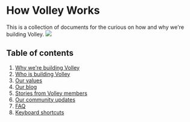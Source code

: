 How Volley Works
===

This is a collection of documents for the curious on how and why we're building Volley. 
![](http://i.imgur.com/5n1PlZm.gif?1)

Table of contents
---
1. [Why we're building Volley](https://github.com/VolleyIndustries/readme/blob/master/mission.md)
2. [Who is building Volley](https://github.com/VolleyIndustries/readme/blob/master/team.md)
3. [Our values](https://github.com/VolleyIndustries/readme/blob/master/values.md)
4. [Our blog](https://medium.com/volley-works)
5. [Stories from Volley members](https://medium.com/volley-stories)
6. [Our community updates](https://github.com/VolleyIndustries/readme/tree/master/updates)
7. [FAQ](https://github.com/VolleyIndustries/readme/blob/master/faq.md)
8. [Keyboard shortcuts](https://github.com/VolleyIndustries/readme/blob/master/shortcuts.md)

